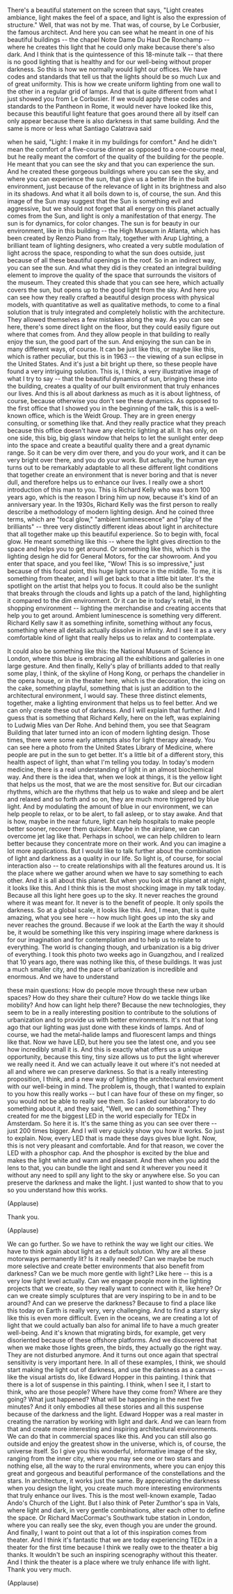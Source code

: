 
There&#39;s a beautiful statement
on the screen that says,
&quot;Light creates ambiance,
light makes the feel of a space,
and light is also
the expression of structure.&quot;
Well, that was not by me.
That was, of course, by Le Corbusier,
the famous architect.
And here you can see what he meant
in one of his beautiful buildings --
the chapel Notre Dame Du Haut
De Ronchamp --
where he creates this light that he could
only make because there&#39;s also dark.
And I think that is the quintessence
of this 18-minute talk --
that there is no good lighting
that is healthy and for our well-being
without proper darkness.
So this is how we normally
would light our offices.
We have codes and standards that tell us
that the lights should be so much Lux
and of great uniformity.
This is how we create uniform lighting
from one wall to the other
in a regular grid of lamps.
And that is quite different
from what I just showed you
from Le Corbusier.
If we would apply
these codes and standards
to the Pantheon in Rome,
it would never have looked like this,
because this beautiful light feature
that goes around there all by itself
can only appear because there is
also darkness in that same building.
And the same is more or less
what Santiago Calatrava said

when he said, &quot;Light: I make it
in my buildings for comfort.&quot;
And he didn&#39;t mean the comfort
of a five-course dinner
as opposed to a one-course meal,
but he really meant the comfort
of the quality of the building
for the people.
He meant that you can see the sky
and that you can experience the sun.
And he created these gorgeous buildings
where you can see the sky,
and where you can experience the sun,
that give us a better life
in the built environment,
just because of the relevance of light
in its brightness and also in its shadows.
And what it all boils down to is,
of course, the sun.
And this image of the Sun may suggest
that the Sun is something
evil and aggressive,
but we should not forget
that all energy on this planet
actually comes from the Sun,
and light is only
a manifestation of that energy.
The sun is for dynamics,
for color changes.
The sun is for beauty in our environment,
like in this building --
the High Museum in Atlanta,
which has been created
by Renzo Piano from Italy,
together with Arup Lighting,
a brilliant team of lighting designers,
who created a very subtle
modulation of light across the space,
responding to what the sun does outside,
just because of all these
beautiful openings in the roof.
So in an indirect way,
you can see the sun.
And what they did is they created
an integral building element
to improve the quality of the space
that surrounds the visitors of the museum.
They created this shade
that you can see here,
which actually covers the sun,
but opens up to the good
light from the sky.
And here you can see how they really
crafted a beautiful design process
with physical models,
with quantitative
as well as qualitative methods,
to come to a final solution
that is truly integrated
and completely holistic
with the architecture.
They allowed themselves
a few mistakes along the way.
As you can see here,
there&#39;s some direct light on the floor,
but they could easily figure out
where that comes from.
And they allow people in that building
to really enjoy the sun,
the good part of the sun.
And enjoying the sun
can be in many different ways, of course.
It can be just like this,
or maybe like this,
which is rather peculiar,
but this is in 1963 --
the viewing of a sun eclipse
in the United States.
And it&#39;s just a bit bright up there,
so these people have found
a very intriguing solution.
This is, I think, a very illustrative
image of what I try to say --
that the beautiful dynamics of sun,
bringing these into the building,
creates a quality of our built environment
that truly enhances our lives.
And this is all about darkness
as much as it is
about lightness, of course,
because otherwise
you don&#39;t see these dynamics.
As opposed to the first office
that I showed you
in the beginning of the talk,
this is a well-known office,
which is the Weidt Group.
They are in green energy consulting,
or something like that.
And they really practice what they preach
because this office doesn&#39;t have
any electric lighting at all.
It has only, on one side,
this big, big glass window
that helps to let the sunlight
enter deep into the space
and create a beautiful quality there
and a great dynamic range.
So it can be very dim over there,
and you do your work,
and it can be very bright over there,
and you do your work.
But actually, the human eye
turns out to be remarkably adaptable
to all these different light conditions
that together create an environment
that is never boring
and that is never dull,
and therefore helps us
to enhance our lives.
I really owe a short introduction
of this man to you.
This is Richard Kelly
who was born 100 years ago,
which is the reason I bring him up now,
because it&#39;s kind of an anniversary year.
In the 1930s, Richard Kelly
was the first person to really describe
a methodology of modern lighting design.
And he coined three terms,
which are &quot;focal glow,&quot;
&quot;ambient luminescence&quot;
and &quot;play of the brilliants&quot; --
three very distinctly different
ideas about light in architecture
that all together
make up this beautiful experience.
So to begin with, focal glow.
He meant something like this --
where the light
gives direction to the space
and helps you to get around.
Or something like this,
which is the lighting design
he did for General Motors,
for the car showroom.
And you enter that space,
and you feel like,
&quot;Wow! This is so impressive,&quot;
just because of this focal point,
this huge light source in the middle.
To me, it is something from theater,
and I will get back to that
a little bit later.
It&#39;s the spotlight on the artist
that helps you to focus.
It could also be the sunlight
that breaks through the clouds
and lights up a patch of the land,
highlighting it
compared to the dim environment.
Or it can be in today&#39;s retail,
in the shopping environment --
lighting the merchandise and creating
accents that help you to get around.
Ambient luminescence
is something very different.
Richard Kelly saw it
as something infinite,
something without any focus,
something where all details
actually dissolve in infinity.
And I see it as a very comfortable kind
of light that really helps us to relax
and to contemplate.

It could also be something like this:
the National Museum of Science in London,
where this blue is embracing
all the exhibitions and galleries
in one large gesture.
And then finally,
Kelly&#39;s play of brilliants added to that
really some play, I think,
of the skyline of Hong Kong,
or perhaps the chandelier
in the opera house,
or in the theater here,
which is the decoration,
the icing on the cake, something playful,
something that is just an addition
to the architectural environment,
I would say.
These three distinct elements, together,
make a lighting environment
that helps us to feel better.
And we can only
create these out of darkness.
And I will explain that further.
And I guess that is something
that Richard Kelly, here on the left,
was explaining
to Ludwig Mies van Der Rohe.
And behind them,
you see that Seagram Building
that later turned into an icon
of modern lighting design.
Those times, there were
some early attempts
also for light therapy already.
You can see here a photo
from the United States
Library of Medicine,
where people are put
in the sun to get better.
It&#39;s a little bit of a different story,
this health aspect of light,
than what I&#39;m telling you today.
In today&#39;s modern medicine,
there is a real understanding of light
in an almost biochemical way.
And there is the idea
that, when we look at things,
it is the yellow light
that helps us the most,
that we are the most sensitive for.
But our circadian rhythms,
which are the rhythms
that help us to wake and sleep
and be alert and relaxed
and so forth and so on,
they are much more triggered
by blue light.
And by modulating the amount
of blue in our environment,
we can help people
to relax, or to be alert,
to fall asleep, or to stay awake.
And that is how, maybe in the near future,
light can help hospitals
to make people better sooner,
recover them quicker.
Maybe in the airplane,
we can overcome jet lag like that.
Perhaps in school,
we can help children to learn better
because they concentrate more
on their work.
And you can imagine
a lot more applications.
But I would like to talk further
about the combination
of light and darkness
as a quality in our life.
So light is, of course,
for social interaction also --
to create relationships
with all the features around us.
It is the place where we gather around
when we have to say something
to each other.
And it is all about this planet.
But when you look at this planet at night,
it looks like this.
And I think this is the most shocking
image in my talk today.
Because all this light here
goes up to the sky.
It never reaches the ground
where it was meant for.
It never is to the benefit of people.
It only spoils the darkness.
So at a global scale, it looks like this.
And, I mean, that is quite amazing,
what you see here --
how much light goes up into the sky
and never reaches the ground.
Because if we look at the Earth
the way it should be,
it would be something
like this very inspiring image
where darkness is for our imagination
and for contemplation
and to help us to relate to everything.
The world is changing though,
and urbanization
is a big driver of everything.
I took this photo
two weeks ago in Guangzhou,
and I realized that 10 years ago,
there was nothing like this,
of these buildings.
It was just a much smaller city,
and the pace of urbanization
is incredible and enormous.
And we have to understand

these main questions:
How do people move
through these new urban spaces?
How do they share their culture?
How do we tackle things like mobility?
And how can light help there?
Because the new technologies,
they seem to be
in a really interesting position
to contribute to the solutions
of urbanization
and to provide us
with better environments.
It&#39;s not that long ago
that our lighting was just done
with these kinds of lamps.
And of course,
we had the metal-halide lamps
and fluorescent lamps
and things like that.
Now we have LED,
but here you see the latest one,
and you see how incredibly small it is.
And this is exactly
what offers us a unique opportunity,
because this tiny, tiny size allows us
to put the light
wherever we really need it.
And we can actually leave it out
where it&#39;s not needed at all
and where we can preserve darkness.
So that is a really interesting
proposition, I think,
and a new way of lighting
the architectural environment
with our well-being in mind.
The problem is, though, that I wanted
to explain to you how this really works --
but I can have four of these on my finger,
so you would not be able
to really see them.
So I asked our laboratory
to do something about it,
and they said,
&quot;Well, we can do something.&quot;
They created for me
the biggest LED in the world
especially for TEDx in Amsterdam.
So here it is.
It&#39;s the same thing
as you can see over there --
just 200 times bigger.
And I will very quickly
show you how it works.
So just to explain.
Now, every LED that is made
these days gives blue light.
Now, this is not very pleasant
and comfortable.
And for that reason,
we cover the LED with a phosphor cap.
And the phosphor is excited by the blue
and makes the light white
and warm and pleasant.
And then when you add the lens to that,
you can bundle the light
and send it wherever you need it
without any need to spill any light
to the sky or anywhere else.
So you can preserve the darkness
and make the light.
I just wanted to show that to you
so you understand how this works.

(Applause)

Thank you.

(Applause)

We can go further.
So we have to rethink
the way we light our cities.
We have to think again
about light as a default solution.
Why are all these motorways
permanently lit?
Is it really needed?
Can we maybe be much more selective
and create better environments
that also benefit from darkness?
Can we be much more gentle with light?
Like here -- this is
a very low light level actually.
Can we engage people more
in the lighting projects that we create,
so they really want
to connect with it, like here?
Or can we create simply sculptures
that are very inspiring
to be in and to be around?
And can we preserve the darkness?
Because to find a place
like this today on Earth
is really very, very challenging.
And to find a starry sky like this
is even more difficult.
Even in the oceans,
we are creating a lot of light
that we could actually ban
also for animal life
to have a much greater well-being.
And it&#39;s known that migrating birds,
for example, get very disoriented
because of these offshore platforms.
And we discovered that
when we make those lights green,
the birds, they actually go the right way.
They are not disturbed anymore.
And it turns out once again
that spectral sensitivity
is very important here.
In all of these examples, I think,
we should start making
the light out of darkness,
and use the darkness as a canvas --
like the visual artists do,
like Edward Hopper in this painting.
I think that there is
a lot of suspense in this painting.
I think, when I see it,
I start to think, who are those people?
Where have they come from?
Where are they going?
What just happened?
What will be happening
in the next five minutes?
And it only embodies
all these stories and all this suspense
because of the darkness and the light.
Edward Hopper was a real master
in creating the narration
by working with light and dark.
And we can learn from that
and create more interesting
and inspiring architectural environments.
We can do that in commercial
spaces like this.
And you can still also go outside
and enjoy the greatest show
in the universe,
which is, of course, the universe itself.
So I give you this wonderful,
informative image of the sky,
ranging from the inner city,
where you may see one or two stars
and nothing else,
all the way to the rural environments,
where you can enjoy this great
and gorgeous and beautiful performance
of the constellations and the stars.
In architecture, it works just the same.
By appreciating the darkness
when you design the light,
you create much more
interesting environments
that truly enhance our lives.
This is the most well-known example,
Tadao Ando&#39;s Church of the Light.
But I also think
of Peter Zumthor&#39;s spa in Vals,
where light and dark,
in very gentle combinations,
alter each other to define the space.
Or Richard MacCormac&#39;s
Southwark tube station in London,
where you can really see the sky,
even though you are under the ground.
And finally, I want to point out
that a lot of this inspiration
comes from theater.
And I think it&#39;s fantastic
that we are today experiencing TEDx
in a theater for the first time
because I think we really owe
to the theater a big thanks.
It wouldn&#39;t be
such an inspiring scenography
without this theater.
And I think the theater is a place
where we truly enhance life with light.
Thank you very much.

(Applause)

